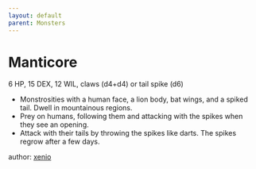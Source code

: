 ```yaml
---
layout: default
parent: Monsters
---
```


# Manticore
6 HP, 15 DEX, 12 WIL, claws (d4+d4) or tail spike (d6)

- Monstrosities with a human face, a lion body, bat wings, and a spiked tail. Dwell in mountainous regions.
- Prey on humans, following them and attacking with the spikes when they see an opening.
- Attack with their tails by throwing the spikes like darts. The spikes regrow after a few days.

author: [xenio](https://xenioinabottle.blogspot.com/2021/03/classic-monsters-for-cairnito-part-2.html)
